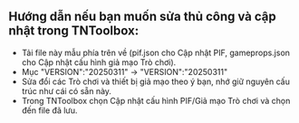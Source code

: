 ## Hướng dẫn nếu bạn muốn sửa thủ công và cập nhật trong TNToolbox:
- Tải file này mẫu phía trên về (pif.json cho Cập nhật PIF, gameprops.json cho Cập nhật cấu hình giả mạo Trò chơi).
- Mục "VERSION":"20250311" -> "VERSION":"20250311"
- Sửa đổi các Trò chơi và thiết bị giả mạo theo ý bạn, nhớ giữ nguyên cấu trúc như cái có sẵn này.
- Trong TNToolbox chọn Cập nhật cấu hình PIF/Giả mạo Trò chơi và chọn đến file đã lưu.
